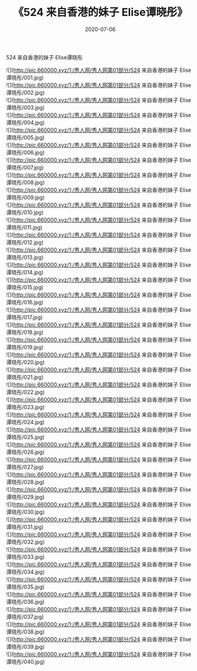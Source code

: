 ﻿---
layout: post
title:  《524 来自香港的妹子 Elise谭晓彤》
date:   2020-07-06
img: http://pic.660000.xyz/1:/秀人网/秀人网第01部分/524 来自香港的妹子 Elise谭晓彤/000.jpg
categories: [美女, 清纯, 唯美]
---

524 来自香港的妹子 Elise谭晓彤

  ![](http://pic.660000.xyz/1:/秀人网/秀人网第01部分/524 来自香港的妹子 Elise谭晓彤/001.jpg) <br> ![](http://pic.660000.xyz/1:/秀人网/秀人网第01部分/524 来自香港的妹子 Elise谭晓彤/002.jpg) <br> ![](http://pic.660000.xyz/1:/秀人网/秀人网第01部分/524 来自香港的妹子 Elise谭晓彤/003.jpg) <br> ![](http://pic.660000.xyz/1:/秀人网/秀人网第01部分/524 来自香港的妹子 Elise谭晓彤/004.jpg) <br> ![](http://pic.660000.xyz/1:/秀人网/秀人网第01部分/524 来自香港的妹子 Elise谭晓彤/005.jpg) <br> ![](http://pic.660000.xyz/1:/秀人网/秀人网第01部分/524 来自香港的妹子 Elise谭晓彤/006.jpg) <br> ![](http://pic.660000.xyz/1:/秀人网/秀人网第01部分/524 来自香港的妹子 Elise谭晓彤/007.jpg) <br> ![](http://pic.660000.xyz/1:/秀人网/秀人网第01部分/524 来自香港的妹子 Elise谭晓彤/008.jpg) <br> ![](http://pic.660000.xyz/1:/秀人网/秀人网第01部分/524 来自香港的妹子 Elise谭晓彤/009.jpg) <br> ![](http://pic.660000.xyz/1:/秀人网/秀人网第01部分/524 来自香港的妹子 Elise谭晓彤/010.jpg) <br> ![](http://pic.660000.xyz/1:/秀人网/秀人网第01部分/524 来自香港的妹子 Elise谭晓彤/011.jpg) <br> ![](http://pic.660000.xyz/1:/秀人网/秀人网第01部分/524 来自香港的妹子 Elise谭晓彤/012.jpg) <br> ![](http://pic.660000.xyz/1:/秀人网/秀人网第01部分/524 来自香港的妹子 Elise谭晓彤/013.jpg) <br> ![](http://pic.660000.xyz/1:/秀人网/秀人网第01部分/524 来自香港的妹子 Elise谭晓彤/014.jpg) <br> ![](http://pic.660000.xyz/1:/秀人网/秀人网第01部分/524 来自香港的妹子 Elise谭晓彤/015.jpg) <br> ![](http://pic.660000.xyz/1:/秀人网/秀人网第01部分/524 来自香港的妹子 Elise谭晓彤/016.jpg) <br> ![](http://pic.660000.xyz/1:/秀人网/秀人网第01部分/524 来自香港的妹子 Elise谭晓彤/017.jpg) <br> ![](http://pic.660000.xyz/1:/秀人网/秀人网第01部分/524 来自香港的妹子 Elise谭晓彤/018.jpg) <br> ![](http://pic.660000.xyz/1:/秀人网/秀人网第01部分/524 来自香港的妹子 Elise谭晓彤/019.jpg) <br> ![](http://pic.660000.xyz/1:/秀人网/秀人网第01部分/524 来自香港的妹子 Elise谭晓彤/020.jpg) <br> ![](http://pic.660000.xyz/1:/秀人网/秀人网第01部分/524 来自香港的妹子 Elise谭晓彤/021.jpg) <br> ![](http://pic.660000.xyz/1:/秀人网/秀人网第01部分/524 来自香港的妹子 Elise谭晓彤/022.jpg) <br> ![](http://pic.660000.xyz/1:/秀人网/秀人网第01部分/524 来自香港的妹子 Elise谭晓彤/023.jpg) <br> ![](http://pic.660000.xyz/1:/秀人网/秀人网第01部分/524 来自香港的妹子 Elise谭晓彤/024.jpg) <br> ![](http://pic.660000.xyz/1:/秀人网/秀人网第01部分/524 来自香港的妹子 Elise谭晓彤/025.jpg) <br> ![](http://pic.660000.xyz/1:/秀人网/秀人网第01部分/524 来自香港的妹子 Elise谭晓彤/026.jpg) <br> ![](http://pic.660000.xyz/1:/秀人网/秀人网第01部分/524 来自香港的妹子 Elise谭晓彤/027.jpg) <br> ![](http://pic.660000.xyz/1:/秀人网/秀人网第01部分/524 来自香港的妹子 Elise谭晓彤/028.jpg) <br> ![](http://pic.660000.xyz/1:/秀人网/秀人网第01部分/524 来自香港的妹子 Elise谭晓彤/029.jpg) <br> ![](http://pic.660000.xyz/1:/秀人网/秀人网第01部分/524 来自香港的妹子 Elise谭晓彤/030.jpg) <br> ![](http://pic.660000.xyz/1:/秀人网/秀人网第01部分/524 来自香港的妹子 Elise谭晓彤/031.jpg) <br> ![](http://pic.660000.xyz/1:/秀人网/秀人网第01部分/524 来自香港的妹子 Elise谭晓彤/032.jpg) <br> ![](http://pic.660000.xyz/1:/秀人网/秀人网第01部分/524 来自香港的妹子 Elise谭晓彤/033.jpg) <br> ![](http://pic.660000.xyz/1:/秀人网/秀人网第01部分/524 来自香港的妹子 Elise谭晓彤/034.jpg) <br> ![](http://pic.660000.xyz/1:/秀人网/秀人网第01部分/524 来自香港的妹子 Elise谭晓彤/035.jpg) <br> ![](http://pic.660000.xyz/1:/秀人网/秀人网第01部分/524 来自香港的妹子 Elise谭晓彤/036.jpg) <br> ![](http://pic.660000.xyz/1:/秀人网/秀人网第01部分/524 来自香港的妹子 Elise谭晓彤/037.jpg) <br> ![](http://pic.660000.xyz/1:/秀人网/秀人网第01部分/524 来自香港的妹子 Elise谭晓彤/038.jpg) <br> ![](http://pic.660000.xyz/1:/秀人网/秀人网第01部分/524 来自香港的妹子 Elise谭晓彤/039.jpg) <br> ![](http://pic.660000.xyz/1:/秀人网/秀人网第01部分/524 来自香港的妹子 Elise谭晓彤/040.jpg) <br>